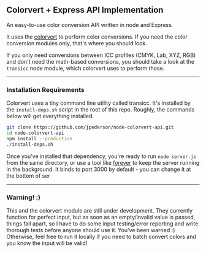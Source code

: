 ## Colorvert + Express API Implementation

An easy-to-use color conversion API written in node and Express. 

It uses the [colorvert](https://github.com/jpederson/node-colorvert) to perform color conversions. If you need the color conversion modules only, that's where you should look.

If you only need conversions between ICC profiles (CMYK, Lab, XYZ, RGB) and don't need the math-based conversions, you should take a look at the `transicc` node module, which colorvert uses to perform those.

*****

### Installation Requirements

Colorvert uses a tiny command line utility called transicc. It's installed by the `install-deps.sh` script in the root of this repo. Roughly, the commands below will get everything installed.

```bash
git clone https://github.com/jpederson/node-colorvert-api.git
cd node-colorvert-api
npm install --production
./install-deps.sh
```

Once you've installed that dependency, you're ready to run `node server.js` from the same directory, or use a tool like [forever](https://github.com/nodejitsu/forever) to keep the server running in the background. It binds to port 3000 by default - you can change it at the bottom of ser

*****

### Warning! :)

This and the colorvert module are still under development. They currently function for perfect input, but as soon as an empty/invalid value is passed, things fall apart, so I have to do some input testing/error reporting and write thorough tests before anyone should use it. You've been warned :) Otherwise, feel free to run it locally if you need to batch convert colors and you know the input will be valid!
